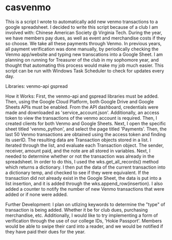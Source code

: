# casvenmo

This is a script I wrote to automatically add new venmo transactions to a google spreadsheet. I decided to write this script because of a club I am involved with:
Chinese American Society @ Virginia Tech. During the year, we have members pay dues, as well as event and merchandise costs if they so choose. We take all these payments
through Venmo. In previous years, all payment verification was done manually, by periodically checking the Venmo app/website and typing new transcations into a Google
Sheet. I am planning on running for Treasurer of the club in my sophomore year, and thought that automating this process would make my job much easier. This script can
be run with Windows Task Scheduler to check for updates every day.

Libraries:
venmo-api
gspread

How it Works:
First, the venmo-api and gspread libraries must be added. Then, using the Google Cloud Platform, both Google Drive and Google Sheets APIs must be enabled.
From the API dashboard, credentials were made and downloaded as 'service_account.json'. Additionally, an access token to view the transactions of the venmo account
is required. Then, I created clients for both Venmo and Google Sheets. Next, I open the specific sheet titled 'venmo_python', and select the page titled 'Payments'.
Then, the last 50 Venmo transactions are obtained using the access token and finding its userID. The resulting data are Transaction objects stored in a list.
I iterated through the list, and evaluate each Transaction object. The sender, receiver, amount paid, and the note are all stored in variables. Next, I needed to 
determine whether or not the transaction was already in the spreadsheet. In order to do this, I used the wks.get_all_records() method which returns a dictionary.
I then put the data of the current transaction into a dictionary temp, and checked to see if they were equivalent. If the transaction did not already exist in the
Google Sheet, the data is put into a list insertion, and it is added through the wks.append_row(insertion). I also added a counter to notify the number of new Venmo
transactions that were added or if none were added.

Further Development:
I plan on utlizing keywords to determine the "type" of transaction is being added. Whether it be for club dues, purchasing merchandise, etc.
Additionally, I would like to try implementing a form of verification through the use of our college IDs, 'Hokie Passport'. Members would be able to swipe their card
into a reader, and we would be notified if they have paid their dues for the year.
